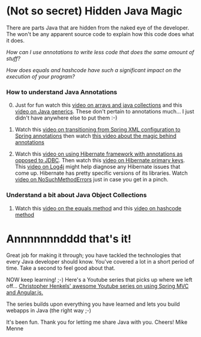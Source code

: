(Not so secret) Hidden Java Magic
=========================================

There are parts Java that are hidden from the naked eye of the developer.  The won't be any apparent source code to explain how this code does what it does.  

*How can I use annotations to write less code that does the same amount of stuff?*

*How does equals and hashcode have such a significant impact on the execution of your program?*


### How to understand Java Annotations
0)  Just for fun watch this [video on arrays and java collections](http://tv.launchcode.us/#/videos/java_arrays_vs_collections?lesson=Java) and this [video on Java generics](http://tv.launchcode.us/#/videos/java_generics?lesson=Java).  These don't pertain to annotations much... I just didn't have anywhere else to put them :-)

1)  Watch this [video on transitioning from Spring XML configuration to Spring annotations](http://tv.launchcode.us/#/videos/java_spring_annotations?lesson=Java) then watch [this video about the magic behind annotations](http://tv.launchcode.us/#/videos/java_annotations?lesson=Java)

2)  Watch this [video on using Hibernate framework with annotations as opposed to JDBC](http://tv.launchcode.us/#/videos/java_hibernate?lesson=Java).  Then watch this [video on Hibernate primary keys](http://tv.launchcode.us/#/videos/java_hibernate_primary_key?lesson=Java).  This [video on Log4j](http://tv.launchcode.us/#/videos/java_log4j?lesson=Java) might help diagnose any Hibernate issues that come up.  Hibernate has pretty specific versions of its libraries.  Watch [video on NoSuchMethodErrors](http://tv.launchcode.us/#/videos/java_nosuchmethod?lesson=Java) just in case you get in a pinch.   

### Understand a bit about Java Object Collections

1)  Watch this [video on the equals method](http://tv.launchcode.us/#/videos/java_equals?lesson=Java) and this [video on hashcode method](http://tv.launchcode.us/#/videos/java_hashcode?lesson=Java) 


Annnnnnndddd that's it!
========================

Great job for making it through; you have tackled the technologies that every Java developer should know.  You've covered a lot in a short period of time.  Take a second to feel good about that.

NOW keep learning!  ;-)  Here's a Youtube series that picks up where we left off... [Christopher Henkels' awesome Youtube series on using Spring MVC and Angular.js.](https://www.youtube.com/watch?v=Sc2atFv_h_I)

The series builds upon everything you have learned and lets you build webapps in Java (the right way ;-)

It's been fun.  Thank you for letting me share Java with you.  Cheers!
Mike Menne
